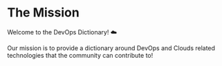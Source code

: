 # The Mission

Welcome to the DevOps Dictionary! ☁️

Our mission is to provide a dictionary around DevOps and Clouds related technologies that the community can contribute to! 

